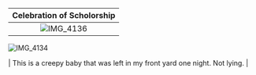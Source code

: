 |                    Celebration of Scholorship                              |
| :------------------------------------------------------------------------: |
| ![IMG_4136](https://github.com/user-attachments/assets/c5f98d93-75be-40c3-9d09-06bad94f38a3)
![IMG_4134](https://github.com/user-attachments/assets/4cc62e53-590e-4ae9-b6dc-7d84a612b0bb)

| This is a creepy baby that was left in my front yard one night. Not lying. |

